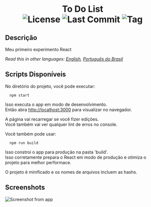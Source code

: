 <h1 align="center">To Do List<br/>
  <img src="https://img.shields.io/github/license/rob-ec/todolist" alt="License"/>
  <img src="https://img.shields.io/github/last-commit/rob-ec/todolist" alt="Last Commit"/>
  <img src="https://img.shields.io/github/v/tag/rob-ec/todolist?include_prereleases" alt="Tag"/>
</h1>

Descrição
---
Meu primeiro experimento React  

*Read this in other languages: [English](README.md), [Português do Brasil](README.pt-BR.md)*

Scripts Disponíveis
---
No diretório do projeto, você pode executar:  

```shell
  npm start
```

Isso executa o app em modo de desenvolvimento.  
Então abra [http://localhost:3000](http://localhost:3000) para visualizar no navegador.  

A página vai recarregar se você fizer edições.  
Você também vai ver qualquer lint de erros no console.  

Você também pode usar:

```shell
  npm run build
```

Isso constroi o app para produção na pasta 'build'.  
Isso corretamente prepara o React em modo de produção e otimiza o projeto para melhor performace.  

O projeto é minificado e os nomes de arquivos incluem as hashs.  

Screenshots
---
![Screenshot from app](https://github.com/rob-ec/todolist/blob/master/Preview/screenshot.png)